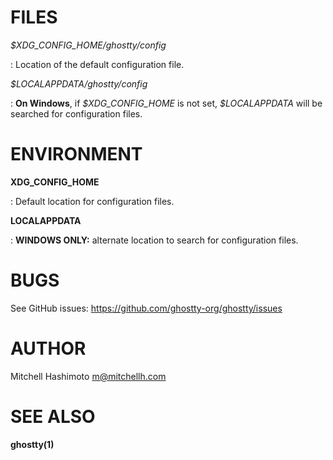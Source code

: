 # FILES

_\$XDG_CONFIG_HOME/ghostty/config_

: Location of the default configuration file.

_\$LOCALAPPDATA/ghostty/config_

: **On Windows**, if _\$XDG_CONFIG_HOME_ is not set, _\$LOCALAPPDATA_ will be searched
for configuration files.

# ENVIRONMENT

**XDG_CONFIG_HOME**

: Default location for configuration files.

**LOCALAPPDATA**

: **WINDOWS ONLY:** alternate location to search for configuration files.

# BUGS

See GitHub issues: <https://github.com/ghostty-org/ghostty/issues>

# AUTHOR

Mitchell Hashimoto <m@mitchellh.com>

# SEE ALSO

**ghostty(1)**
